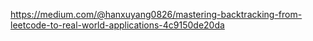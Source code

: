https://medium.com/@hanxuyang0826/mastering-backtracking-from-leetcode-to-real-world-applications-4c9150de20da
